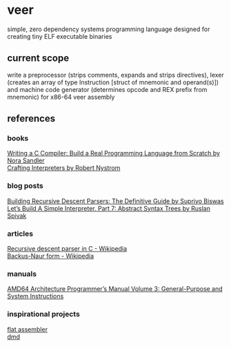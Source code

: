 # veer
simple, zero dependency systems programming language designed for creating tiny ELF executable binaries

## current scope
write a preprocessor (strips comments, expands and strips directives), lexer (creates an array of type Instruction [struct of mnemonic and operand(s)]) and machine code generator (determines opcode and REX prefix from mnemonic) for x86-64 veer assembly

## references

### books
[Writing a C Compiler: Build a Real Programming Language from Scratch by Nora Sandler](https://nostarch.com/writing-c-compiler)
\
[Crafting Interpreters by Robert Nystrom](https://craftinginterpreters.com/)

### blog posts
[Building Recursive Descent Parsers: The Definitive Guide by Supriyo Biswas](https://www.booleanworld.com/building-recursive-descent-parsers-definitive-guide/)
\
[Let’s Build A Simple Interpreter. Part 7: Abstract Syntax Trees by Ruslan Spivak](https://ruslanspivak.com/lsbasi-part7/)

### articles
[Recursive descent parser in C - Wikipedia](https://en.wikipedia.org/wiki/Recursive_descent_parser#C_implementation)
\
[Backus-Naur form - Wikipedia](https://en.wikipedia.org/wiki/Backus%E2%80%93Naur_form)

### manuals
[AMD64 Architecture Programmer’s Manual Volume 3: General-Purpose and System Instructions](https://community.amd.com/sdtpp67534/attachments/sdtpp67534/processors-discussions/29160/1/AMD64-3.pdf)

### inspirational projects
[flat assembler](https://github.com/tgrysztar/fasm)
\
[dmd](https://github.com/dlang/dmd/)